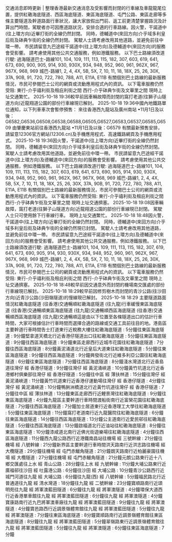 交通消息即時更新 | 整理香港最新交通消息及受影響而封閉的行車線及車龍龍尾位置，提供紅磡海底隧道、西區海底隧道、東區海底隧道、屯門公路、東區走廊等多條主要隧道及幹道路面行車狀況，讓大家放假出門前、返工前更清楚掌握路況及計算出門時間，駕駛者亦可因應道路狀況，安排合適的行車路線。因火警，干諾道中(往上環方向)近畢打街的全線仍然封閉。 同時，德輔道中(來回方向)介乎域多利皇后街及砵典乍街的全線仍然封閉。 駕駛人士請考慮改用其他道路，並避免前往中環一帶。 市民請留意九巴途經干諾道中(往上環方向)及德輔道中(來回方向)的服務會受影響。 請考慮使用其他公共交通服務，例如港鐵服務。 以下巴士路線須改道行駛: 過海隧道巴士-路線101, 104, 109, 111, 113, 115, 182, 307, 603, 619, 641, 673, 690, 900, 905, 914, 930, 930X, 934, 948, 952, 960, 961, 962X, 967, 967X, 968, 969 城巴-路線1, 2, 4, 4X, 5B, 5X, 7, 10, 11, 18, 18X, 25, 26, 30X, 37A, 90B, 91, 720, 722, 780, 788, A11, E11A, E11B 有關個別巴士路線的最新服務情況，市民可參閱巴士公司的網頁或流動應用程式內的資訊。 以下電車服務仍然受阻: 東行-介乎禧利街及租庇利街之間 西行-介乎砵典乍街及文華里之間 現時上址交通繁忙。 2025-10-18 19:36較早前因車輛故障而封閉的窩打老道(往獅子山隧道方向)近龍翔道公園的部份行車線現已解封。 2025-10-18 19:36中國內地鐵路單位通知，以下列車車次會暫停預售： 來往香港西九龍站及廣州南站 •11月1日及以後：G6582,G6536,G6508,G6538,G6588,G6505,G6527,G6583,G6537,G6585,G6509 由肇慶東站前往香港西九龍站 •11月1日及以後：G6579 有關最新預售安排，請留意12306官方網站(12306.cn)及手機應用程式、高速鐵路網頁及手機應用程式。 2025-10-18 19:36因火警，干諾道中(往上環方向)近畢打街的全線仍然封閉。 同時，德輔道中(來回方向)介乎域多利皇后街及砵典乍街的全線仍然封閉。 駕駛人士請考慮改用其他道路，並避免前往中環一帶。 市民請留意九巴途經干諾道中(往上環方向)及德輔道中(來回方向)的服務會受影響。 請考慮使用其他公共交通服務，例如港鐵服務。 以下巴士路線須改道行駛: 過海隧道巴士-路線101, 104, 109, 111, 113, 115, 182, 307, 603, 619, 641, 673, 690, 905, 914, 930, 930X, 934, 948, 952, 960, 961, 962X, 967, 967X, 968, 969 城巴-路線1, 2, 4, 4X, 5B, 5X, 7, 10, 11, 18, 18X, 25, 26, 30X, 37A, 90B, 91, 720, 722, 780, 788, A11, E11A, E11B 有關個別巴士路線的最新服務情況，市民可參閱巴士公司的網頁或流動應用程式內的資訊。 以下電車服務仍然受阻: 東行-介乎禧利街及租庇利街之間 西行-介乎砵典乍街及文華里之間 現時上址交通擠塞。 2025-10-18 19:08因車輛故障，窩打老道(往獅子山隧道方向)近龍翔道公園的部份行車線現已封閉。 駕駛人士只可使用餘下行車線行車。 現時上址交通繁忙。 2025-10-18 18:48因火警，干諾道中(往上環方向)近畢打街的全線仍然封閉。 同時，德輔道中(來回方向)介乎域多利皇后街及砵典乍街的全線仍然現已封閉。 駕駛人士請考慮改用其他道路，並避免前往中環一帶。 市民請留意九巴途經干諾道中(往上環方向)及德輔道中(來回方向)的服務會受影響。 請考慮使用其他公共交通服務，例如港鐵服務。 以下巴士路線須改道行駛: 過海隧道巴士-路線101, 104, 109, 111, 113, 115, 182, 307, 619, 641, 673, 690, 905, 914, 930, 930X, 934, 948, 952, 960, 961, 962X, 967, 967X, 968, 969 城巴-路線1, 2, 4, 4X, 5B, 5X, 7, 10, 11, 18, 18X, 25, 26, 30X, 37A, 90B, 91, 720, 722, 780, 788, A11, E11A, E11B 有關個別巴士路線的最新服務情況，市民可參閱巴士公司的網頁或流動應用程式內的資訊。 以下電車服務仍然受阻: 東行-介乎禧利街及租庇利街之間 西行-介乎砵典乍街及文華里之間 現時上址交通擠塞。 2025-10-18 18:48較早前因交通意外而封閉的機場南交匯處的部份行車線現已解封。 2025-10-18 18:29較早前因修剪樹木而封閉的青沙公路(往沙田方向)近青沙公路(沙田嶺隧道)的慢線現已解封。 2025-10-18 18:29 主要隧道路面情況紅磡海底隧道 (往香港)交通暢順紅磡海底隧道 (往九龍)行車緩慢東區海底隧道 (往香港)交通暢順東區海底隧道 (往九龍)交通暢順西區海底隧道 (往香港)交通暢順西區海底隧道 (往九龍)交通暢順這是由以下位置至各條隧道出口的估計行車時間，大家可根據估計行車時間而選擇合適的路線或交通工具前往目的地。港島區主要幹道行車時間告士打道東行近稅務大樓往紅磡海底隧道 : 5分鐘往東區海底隧道 : 9分鐘堅拿道天橋北行近香港仔隧道出口往紅磡海底隧道 : 5分鐘往東區海底隧道 : 9分鐘往西區海底隧道 : 9分鐘東區走廊西行近城市花園往紅磡海底隧道 : 7分鐘往西區海底隧道 : 8分鐘黃泥涌道北行近皇后大道東往紅磡海底隧道 : 5分鐘往東區海底隧道 : 9分鐘往西區海底隧道 : 9分鐘興發街北行近維多利亞公園往紅磡海底隧道 : 6分鐘往東區海底隧道 : 7分鐘往西區海底隧道 : 8分鐘淺水灣道北行近香島道往灣仔 經 香港仔隧道 : 9分鐘往灣仔 經 黃泥涌峽道 : 10分鐘黃竹坑道北行近香港鄉村俱樂部往灣仔 經 香港仔隧道 : 5分鐘往中區 經 薄扶林道 : 15分鐘往灣仔 經 黃泥涌峽道 : 11分鐘黃竹坑道東行近香港仔運動場往灣仔 經 香港仔隧道 : 4分鐘往灣仔 經 黃泥涌峽道 : 10分鐘鴨脷洲橋道北行近黃竹坑道往灣仔 經 香港仔隧道 : 7分鐘往中區 經 薄扶林道 : 13分鐘東區走廊西行近鯉景灣往紅磡海底隧道 : 9分鐘往東區海底隧道 : 4分鐘九龍區主要幹道行車時間渡船街南行近富榮花園往紅磡海底隧道 : 7分鐘往西區海底隧道 : 7分鐘加士居道東行近香港理工大學往紅磡海底隧道 : 5分鐘往東區海底隧道 : 11分鐘窩打老道南行近九龍醫院往紅磡海底隧道 : 6分鐘往東區海底隧道 : 14分鐘往西區海底隧道 : 13分鐘公主道南行近愛民邨往紅磡海底隧道 : 5分鐘往西區海底隧道 : 13分鐘啟福道北行近油站往紅磡海底隧道 : 8分鐘往東區海底隧道 : 10分鐘漆咸道北南行近佛光街遊樂場往紅磡海底隧道 : 4分鐘往西區海底隧道 : 11分鐘西九龍公路西行近港鐵南昌站往機場 經 三號幹線 : 21分鐘往機場 經 八號幹線 : 21分鐘新界區主要幹道行車時間洪天路南行近洪志路往機場 經 大欖隧道 : 29分鐘往機場 經 屯門赤鱲角隧道 : 21分鐘朗天路南行近柏麗豪園往機場 經 大欖隧道 : 27分鐘往機場 經 屯門赤鱲角隧道 : 21分鐘元朗公路東行近十八鄉交匯處往上水 經 青山公路 : 28分鐘往上水 經 九號幹線 : 11分鐘大埔公路東行近廣福邨往沙田 經 吐露港公路 : 6分鐘往沙田 經 大埔公路 : 10分鐘青沙公路西行近城門河道往九龍 經 大埔公路 : 6分鐘往九龍(西) 經 八號幹線 : 5分鐘福民路北行近普通道往九龍 經 清水灣道 : 18分鐘往九龍 經 二號幹線 : 23分鐘寶順路南行近頌明苑往九龍 經 將軍澳藍田隧道 : 6分鐘往九龍 經 將軍澳隧道 : 4分鐘環保大道西行近香港單車館往九龍 經 將軍澳藍田隧道 : 6分鐘往九龍 經 將軍澳隧道 : 4分鐘寶康路南行近九巴將軍澳車廠往九龍 經 將軍澳藍田隧道 : 9分鐘往九龍 經 將軍澳隧道 : 4分鐘寶邑路西行近調景嶺體育館往九龍 經 將軍澳藍田隧道 : 5分鐘往九龍 經 將軍澳隧道 : 7分鐘往東區海底隧道 : 8分鐘寶順路南行近調景嶺體育館往東區海底隧道 : 8分鐘往九龍 經 將軍澳藍田隧道 : 5分鐘翠嶺路東行近調景嶺體育館往九龍 經 將軍澳藍田隧道 : 5分鐘往九龍 經 將軍澳隧道 : 6分鐘往東區海底隧道 : 7分鐘